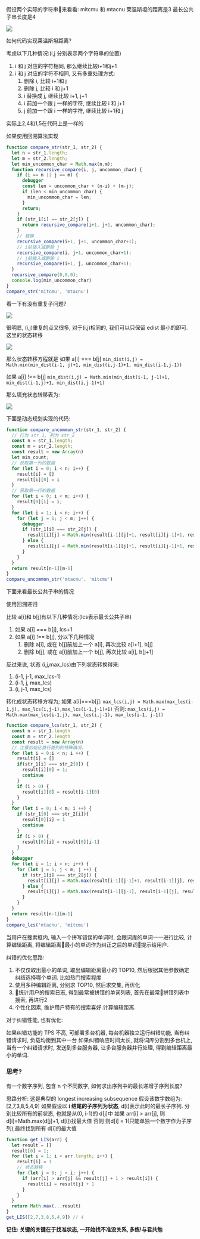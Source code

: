 假设两个实际的字符串来看看: mitcmu 和 mtacnu
莱温斯坦的距离是3
最长公共子串长度是4

![](/img/edit_distance.jpg)

如何代码实现莱温斯坦距离?

考虑以下几种情况:(i,j 分别表示两个字符串的位置)
1. i 和 j 对应的字符相同, 那么继续比较i+1和j+1
2. i 和 j 对应的字符不相同, 又有多重处理方式:
   1. 删除 i, 比较 i+1和 j
   2. 删除 j, 比较 i 和 j+1
   3. i 替换成 j, 继续比较 i+1, j+1
   4. i 前加一个跟 j 一样的字符, 继续比较 i 和 j+1
   5. j 前加一个跟 i 一样的字符, 继续比较 i+1和 j

实际上2,4和1,5在代码上是一样的

如果使用回溯算法实现
```js
function compare_str(str_1, str_2) {
  let n = str_1.length;
  let m = str_2.length;
  let min_uncommon_char = Math.max(n,m);
  function recursive_compare(i, j, uncommon_char) {
    if (i == n || j == m) {
      debugger
      const len = uncommon_char + (n-i) + (m-j);
      if (len < min_uncommon_char) {
        min_uncommon_char = len;
      }
      return;
    }
    if (str_1[i] == str_2[j]) {
      return recursive_compare(i+1, j+1, uncommon_char);
    }
    // 替换
    recursive_compare(i+1, j+1, uncommon_char+1);
    // i前插入或删除 j
    recursive_compare(i, j+1, uncommon_char+1);
    // j前插入或删除 i
    recursive_compare(i+1, j, uncommon_char+1);
  }
  recursive_compare(0,0,0);
  console.log(min_uncommon_char)
}
compare_str('mitcmu', 'mtacnu')
```
看一下有没有重复子问题?

![](/img/repeat_question.jpeg)

很明显, (i,j)重复的点又很多, 对于(i,j)相同的, 我们可以只保留 edist 最小的即可.
这里的状态转移

![](/img/state_transfer.jpeg)

那么状态转移方程就是
如果 a[i] === b[j]
`min_dist(i,j) = Math.min(min_dist(i-1, j)+1, min_dist(i,j-1)+1, min_dist(i-1,j-1))`

如果 a[i] !== b[j]
`min_dist(i,j) = Math.min(min_dist(i-1, j-1)+1, min_dist(i-1,j)+1, min_dist(i,j-1)+1)`

那么填充状态转移表为:

![](/img/transfer_table.jpeg)

下面是动态规划实现的代码:
```js
function compare_uncommon_str(str_1, str_2) {
  // 行为 str_1, 列为 str_2
  const n = str_1.length;
  const m = str_2.length;
  const result = new Array(n)
  let min_count;
  // 获取第一列的数据
  for (let i = 0; i < n; i++) {
    result[i] = []
    result[i][0] = i
  }
  // 获取第一行的数据
  for (let i = 0; i < m; i++) {
    result[0][i] = i;
  }
  for (let i = 1; i < n; i++) {
    for (let j = 1; j < m; j++) {
      debugger
      if (str_1[i] === str_2[j]) {
        result[i][j] = Math.min(result[i-1][j]+1, result[i][j-1]+1, result[i-1][j-1])
      } else {
        result[i][j] = Math.min(result[i-1][j]+1, result[i][j-1]+1, result[i-1][j-1]+1)
      }
    }
  }
  return result[n-1][m-1]
}
compare_uncommon_str('mtacnu', 'mitcmu')
```
下面来看最长公共子串的情况

使用回溯递归

比较 a[i]和 b[j]有以下几种情况:(lcs表示最长公共子串)

1. 如果 a[i] === b[j], lcs+1
2. 如果 a[i] !== b[j], 分以下几种情况
   1. 删除 a[i], 或在 b[j]前加上一个 a[i], 再次比较 a[i+1], b[j]
   2. 删除 b[j], 或在 a[i]前加上一个 b[j], 再次比较 a[i], b[j+1]

反过来说, 状态 (i,j,max_lcs)由下列状态转换得来:

1. (i-1, j-1, max_lcs-1)
2. (i-1, j, max_lcs)
3. (i, j-1, max_lcs)

转化成状态转移方程为;
如果 a[i]===b[j]:
`max_lcs(i,j) = Math.max(max_lcs(i-1,j), max_lcs(i,j-1),max_lcs(i-1,j-1)+1)`
否则:
`max_lcs(i,j) = Math.max(max_lcs(i-1,j), max_lcs(i,j-1), max_lcs(i-1, j-1))`

```js
function compare_lcs(str_1, str_2) {
  const n = str_1.length
  const m = str_2.length
  const result = new Array(n)
  // 注意初始化首行首列的特殊情况.
  for (let i = 0;i < n; i ++) {
    result[i] = []
    if(str_1[i] === str_2[0]) {
      result[i][0] = 1;
      continue
    }
    if (i > 0) {
      result[i][0] = result[i-1][0]
    }
  }
  for (let i = 0; i < m; i ++) {
    if (str_1[0] === str_2[i]){
      result[0][i] = 1
      continue
    }
    if (i > 0) {
      result[0][i] = result[0][i-1]
    }
  }
  debugger
  for (let i = 1; i < n; i++) {
    for (let j = 1; j < m; j ++) {
      if (str_1[i] === str_2[j]) {
        result[i][j] = Math.max(result[i-1][j-1]+1, result[i-1][j], result[i][j-1])
      } else {
        result[i][j] = Math.max(result[i-1][j-1], result[i-1][j], result[i][j-1])
      }
    }
  }
  return result[n-1][m-1]
}
compare_lcs('mtacnu', 'mitcmu')
```

当用户在搜索框内, 输入一个拼写错误的单词时, 会跟词库的单词一一进行比较, 计算编辑距离, 将编辑距离最小的单词作为纠正之后的单词提示给用户.

纠错的优化思路:

1. 不仅仅取出最小的单词, 取出编辑距离最小的 TOP10, 然后根据其他参数确定纠结选择哪个单词. 比如热门搜索程度
2. 使用多种编辑距离, 分别求 TOP10, 然后求交集, 再优化
3. 统计用户的搜索日志, 得到最常被拼错的单词列表, 首先在最常拼错列表中搜索, 再进行2
4. 个性化因素, 维护用户特有的搜索喜好.计算编辑距离.

对于纠错性能, 也有优化:

如果纠错功能的 TPS 不高, 可部署多台机器, 每台机器独立运行纠错功能, 当有纠错请求时, 负载均衡到其中一台
如果纠错响应时间太长, 就将词库分割到多台机上, 当有一个纠错请求时, 发送到多台服务器, 让多台服务器并行处理, 得到编辑距离最小的单词.

### 思考?
有一个数字序列, 包含 n 个不同数字, 如何求出序列中的最长递增子序列长度?

思路分析:
这是典型的 longest increasing subsequence
假设该数字数组为: 
[2,7,3,8,5,4,9]
如果假设以 **i 结尾的子序列为状态**, d[i]表示此时的最长子序列.
分别比较所有的前状态, 也就是从(0, i-1)的 d[j]中
如果 arr[i] > arr[j], 则 d[i]=Math.max(d[j]+1, d[i])找最大值
否则 则d[i] = 1(只能单独一个数字作为子序列),最终找到所有 d[i]的最大值

```js
function get_LIS(arr) {
  let result = []
  result[0] = 1;
  for (let i = 1; i < arr.length; i++) {
    result[i] = 1
    // 状态转移
    for (let j = 0; j < i; j++) {
      if (arr[i] > arr[j] && result[j] + 1 > result[i]) {
        result[i] = result[j] + 1
      }
    }
  }
  return Math.max(...result)
}
get_LIS([2,7,3,8,5,4,9]) // 4
```

**记住: 关键的关键在于找准状态, 一开始找不准没关系, 多练!与君共勉**
